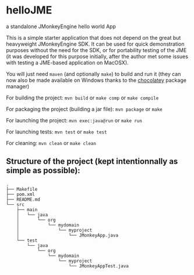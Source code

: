 # helloJME
a standalone JMonkeyEngine hello world App

This is a simple starter application that does not depend on the great but heavyweight JMonkeyEngine SDK.
It can be used for quick demonstration purposes without the need for the SDK, or for portability testing of the JME (it was developed for this purpose initially, after the author met some issues with testing a JME-based application on MacOSX).

You will just need `maven` (and optionally `make`) to build and run it (they can now also be made available on Windows thanks to the [chocolatey](https://chocolatey.org/) package manager)

For building the project:
`mvn build` or `make comp` or `make compile`

For packaging the project (building a jar file):
`mvn package` or `make`

For launching the project:
`mvn exec:java@run` or `make run`

For launching tests:
`mvn test` or `make test`

For cleaning:
`mvn clean` or `make clean`

## Structure of the project (kept intentionnally as simple as possible):
```
.
├── Makefile
├── pom.xml
├── README.md
└── src
    ├── main
    │   └── java
    │       └── org
    │           └── mydomain
    │               └── myproject
    │                   └── JMonkeyApp.java
    └── test
        └── java
            └── org
                └── mydomain
                    └── myproject
                        └── JMonkeyAppTest.java
```
